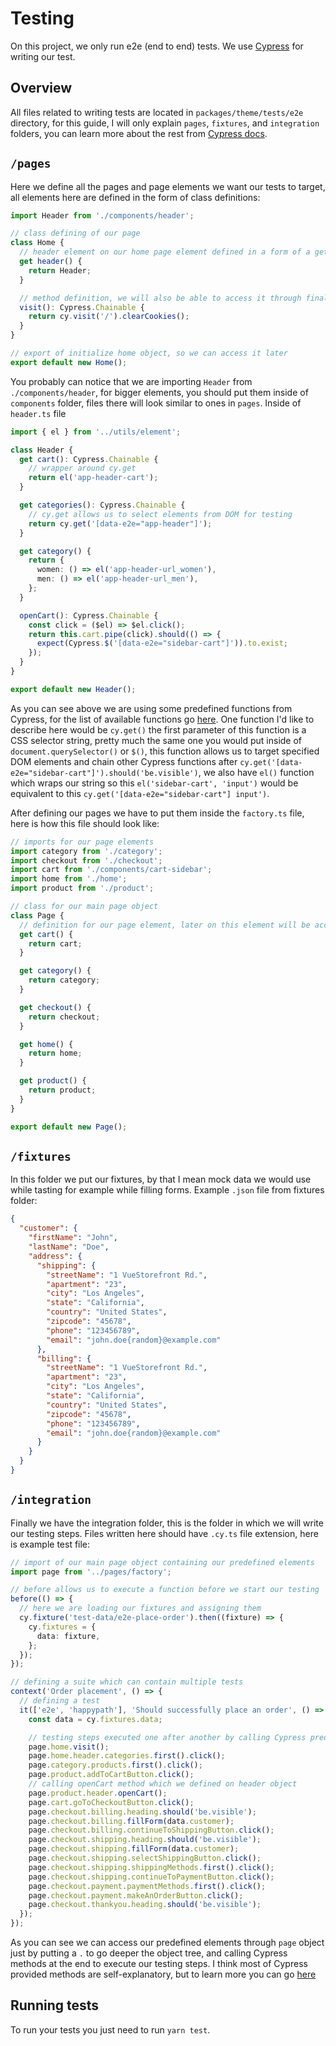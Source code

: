 # Testing

On this project, we only run e2e (end to end) tests. We use [Cypress]('https://www.cypress.io/') for writing our test.

## Overview

All files related to writing tests are located in `packages/theme/tests/e2e` directory, for this guide, I will only explain `pages`, `fixtures`, and `integration` folders, you can learn more about the rest from [Cypress docs]('https://docs.cypress.io/guides/references/configuration').

## `/pages`

Here we define all the pages and page elements we want our tests to target, all elements here are defined in the form of class definitions:

```ts
import Header from './components/header';

// class defining of our page
class Home {
  // header element on our home page element defined in a form of a getter, we will be able to access this element through home object
  get header() {
    return Header;
  }

  // method definition, we will also be able to access it through final home object
  visit(): Cypress.Chainable {
    return cy.visit('/').clearCookies();
  }
}

// export of initialize home object, so we can access it later
export default new Home();
```

You probably can notice that we are importing `Header` from `./components/header`, for bigger elements, you should put them inside of `components` folder, files there will look similar to ones in `pages`. Inside of `header.ts` file

```ts
import { el } from '../utils/element';

class Header {
  get cart(): Cypress.Chainable {
    // wrapper around cy.get
    return el('app-header-cart');
  }

  get categories(): Cypress.Chainable {
    // cy.get allows us to select elements from DOM for testing
    return cy.get('[data-e2e="app-header"]');
  }

  get category() {
    return {
      women: () => el('app-header-url_women'),
      men: () => el('app-header-url_men'),
    };
  }

  openCart(): Cypress.Chainable {
    const click = ($el) => $el.click();
    return this.cart.pipe(click).should(() => {
      expect(Cypress.$('[data-e2e="sidebar-cart"]')).to.exist;
    });
  }
}

export default new Header();
```

As you can see above we are using some predefined functions from Cypress, for the list of available functions go [here]('https://docs.cypress.io/api/table-of-contents'). One function I'd like to describe here would be `cy.get()` the first parameter of this function is a CSS selector string, pretty much the same one you would put inside of `document.querySelector()` or `$()`, this function allows us to target specified DOM elements and chain other Cypress functions after `cy.get('[data-e2e="sidebar-cart"]').should('be.visible')`, we also have `el()` function which wraps our string so this `el('sidebar-cart', 'input')` would be equivalent to this `cy.get('[data-e2e="sidebar-cart"] input')`.

After defining our pages we have to put them inside the `factory.ts` file, here is how this file should look like:

```ts
// imports for our page elements
import category from './category';
import checkout from './checkout';
import cart from './components/cart-sidebar';
import home from './home';
import product from './product';

// class for our main page object
class Page {
  // definition for our page element, later on this element will be accessible through page object e.g. page.cart
  get cart() {
    return cart;
  }

  get category() {
    return category;
  }

  get checkout() {
    return checkout;
  }

  get home() {
    return home;
  }

  get product() {
    return product;
  }
}

export default new Page();
```

## `/fixtures`

In this folder we put our fixtures, by that I mean mock data we would use while tasting for example while filling forms. Example `.json` file from fixtures folder:

```json
{
  "customer": {
    "firstName": "John",
    "lastName": "Doe",
    "address": {
      "shipping": {
        "streetName": "1 VueStorefront Rd.",
        "apartment": "23",
        "city": "Los Angeles",
        "state": "California",
        "country": "United States",
        "zipcode": "45678",
        "phone": "123456789",
        "email": "john.doe{random}@example.com"
      },
      "billing": {
        "streetName": "1 VueStorefront Rd.",
        "apartment": "23",
        "city": "Los Angeles",
        "state": "California",
        "country": "United States",
        "zipcode": "45678",
        "phone": "123456789",
        "email": "john.doe{random}@example.com"
      }
    }
  }
}
```

## `/integration`

Finally we have the integration folder, this is the folder in which we will write our testing steps. Files written here should have `.cy.ts` file extension, here is example test file:

```ts
// import of our main page object containing our predefined elements
import page from '../pages/factory';

// before allows us to execute a function before we start our testing
before(() => {
  // here we are loading our fixtures and assigning them
  cy.fixture('test-data/e2e-place-order').then((fixture) => {
    cy.fixtures = {
      data: fixture,
    };
  });
});

// defining a suite which can contain multiple tests
context('Order placement', () => {
  // defining a test
  it(['e2e', 'happypath'], 'Should successfully place an order', () => {
    const data = cy.fixtures.data;

    // testing steps executed one after another by calling Cypress predefined methods
    page.home.visit();
    page.home.header.categories.first().click();
    page.category.products.first().click();
    page.product.addToCartButton.click();
    // calling openCart method which we defined on header object
    page.product.header.openCart();
    page.cart.goToCheckoutButton.click();
    page.checkout.billing.heading.should('be.visible');
    page.checkout.billing.fillForm(data.customer);
    page.checkout.billing.continueToShippingButton.click();
    page.checkout.shipping.heading.should('be.visible');
    page.checkout.shipping.fillForm(data.customer);
    page.checkout.shipping.selectShippingButton.click();
    page.checkout.shipping.shippingMethods.first().click();
    page.checkout.shipping.continueToPaymentButton.click();
    page.checkout.payment.paymentMethods.first().click();
    page.checkout.payment.makeAnOrderButton.click();
    page.checkout.thankyou.heading.should('be.visible');
  });
});
```

As you can see we can access our predefined elements through `page` object just by putting a `.` to go deeper the object tree, and calling Cypress methods at the end to execute our testing steps. I think most of Cypress provided methods are self-explanatory, but to learn more you can go [here]('https://docs.cypress.io/guides/core-concepts/interacting-with-elements')

## Running tests

To run your tests you just need to run `yarn test`.
